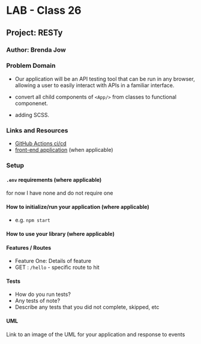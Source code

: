 # LAB - Class 26

## Project: RESTy

### Author: Brenda Jow

### Problem Domain  

- Our application will be an API testing tool that can be run in any browser, allowing a user to easily interact with APIs in a familiar interface.

- convert all child components of `<App/>` from classes to functional componenet.
- adding SCSS.

### Links and Resources

- [GitHub Actions ci/cd](https://github.com/rkgallaway/server-deployment-practice-d51/actions) 
- [front-end application](http://xyz.com) (when applicable)

### Setup

#### `.env` requirements (where applicable)

for now I have none and do not require one


#### How to initialize/run your application (where applicable)

- e.g. `npm start`

#### How to use your library (where applicable)

#### Features / Routes

- Feature One: Details of feature
- GET : `/hello` - specific route to hit

#### Tests

- How do you run tests?
- Any tests of note?
- Describe any tests that you did not complete, skipped, etc

#### UML

Link to an image of the UML for your application and response to events